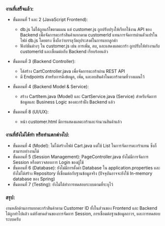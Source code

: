 ### งานที่เสร็จแล้ว:

* ขั้นตอนที่ 1 และ 2 (JavaScript Frontend):
    * db.js ไม่ได้ถูกแก้ไขตามแผน แต่ customer.js ถูกปรับปรุงให้เรียกใช้งาน API ของ Backend เพื่อจัดการตะกร้าสินค้าแยกตาม customerId แทนการจัดการผ่านตัวแปรในไฟล์ db.js โดยตรง ซึ่งถือว่าบรรลุวัตถุประสงค์ในการแยกลูกค้า
    * ฟังก์ชันต่างๆ ใน customer.js เช่น การเพิ่ม, ลบ, และแสดงผลตะกร้า ถูกปรับให้ทำงานกับ customerId และเชื่อมต่อกับ Backend เรียบร้อยแล้ว

* ขั้นตอนที่ 3 (Backend Controller):
  * ได้สร้าง CartController.java เพื่อจัดการตะกร้าผ่าน REST API
  * มี Endpoints สำหรับการดึงข้อมูล, เพิ่ม, และลบสินค้าในตะกร้าตามที่วางแผนไว้

* ขั้นตอนที่ 4 (Backend Model & Service):
  * สร้าง CartItem.java (Model) และ CartService.java (Service) สำหรับจัดการข้อมูลและ Business Logic ของตะกร้าฝั่ง Backend แล้ว
* ขั้นตอนที่ 8 (UI/UX):
  * หน้า customer.html มีการแสดงผลตะกร้าและจำนวนสินค้าแล้ว

### งานที่ยังไม่ได้ทำ หรือทำแตกต่างไป:
  * ขั้นตอนที่ 4 (Model): ไม่ได้สร้างไฟล์ Cart.java แต่ใช้ List<CartItem> ในการจัดการตะกร้าแทน ซึ่งก็สามารถทำงานได้
  * ขั้นตอนที่ 5 (Session Management): PageController.java ยังไม่มีการจัดการ Session หรือตรวจสอบการ Login ของผู้ใช้
  * ขั้นตอนที่ 6 (Database): ยังไม่มีการตั้งค่า Database ใน application.properties และยังไม่ได้สร้าง Repository ที่เชื่อมต่อกับฐานข้อมูลจริง (ปัจจุบันอาจจะยังใช้ In-memory database ของ Spring)
  * ขั้นตอนที่ 7 (Testing): ยังไม่ได้ทำการทดสอบระบบตามที่ระบุไว้

### สรุป: 
งานหลักด้านการแยกตะกร้าสินค้าตาม Customer ID ทั้งในส่วนของ Frontend และ Backend ได้ถูกทำไปแล้ว แต่ยังขาดส่วนของการจัดการ Session, การเชื่อมต่อฐานข้อมูลถาวร, และการทดสอบระบบครับ